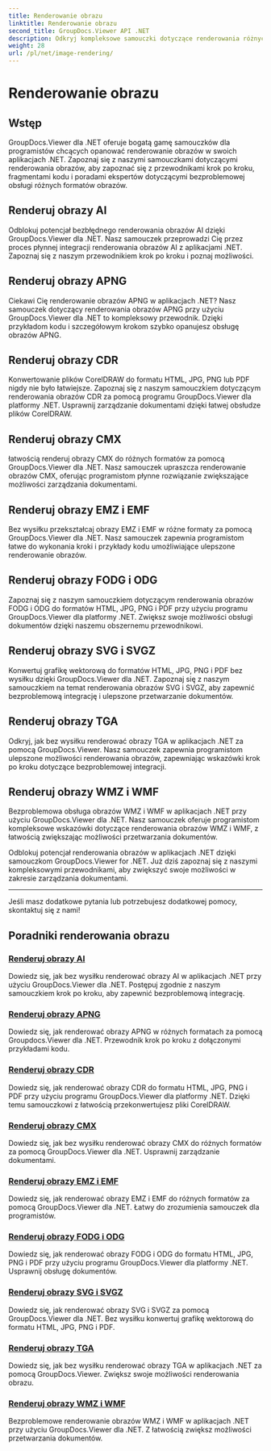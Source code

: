 ```yaml
---
title: Renderowanie obrazu
linktitle: Renderowanie obrazu
second_title: GroupDocs.Viewer API .NET
description: Odkryj kompleksowe samouczki dotyczące renderowania różnych formatów obrazów przy użyciu GroupDocs.Viewer dla .NET. Od AI po WMF — poznaj przykłady bezproblemowej integracji i kodowania.
weight: 28
url: /pl/net/image-rendering/
---
```


# Renderowanie obrazu


## Wstęp

GroupDocs.Viewer dla .NET oferuje bogatą gamę samouczków dla programistów chcących opanować renderowanie obrazów w swoich aplikacjach .NET. Zapoznaj się z naszymi samouczkami dotyczącymi renderowania obrazów, aby zapoznać się z przewodnikami krok po kroku, fragmentami kodu i poradami ekspertów dotyczącymi bezproblemowej obsługi różnych formatów obrazów.

## Renderuj obrazy AI
Odblokuj potencjał bezbłędnego renderowania obrazów AI dzięki GroupDocs.Viewer dla .NET. Nasz samouczek przeprowadzi Cię przez proces płynnej integracji renderowania obrazów AI z aplikacjami .NET. Zapoznaj się z naszym przewodnikiem krok po kroku i poznaj możliwości.

## Renderuj obrazy APNG
Ciekawi Cię renderowanie obrazów APNG w aplikacjach .NET? Nasz samouczek dotyczący renderowania obrazów APNG przy użyciu GroupDocs.Viewer dla .NET to kompleksowy przewodnik. Dzięki przykładom kodu i szczegółowym krokom szybko opanujesz obsługę obrazów APNG.

## Renderuj obrazy CDR
Konwertowanie plików CorelDRAW do formatu HTML, JPG, PNG lub PDF nigdy nie było łatwiejsze. Zapoznaj się z naszym samouczkiem dotyczącym renderowania obrazów CDR za pomocą programu GroupDocs.Viewer dla platformy .NET. Usprawnij zarządzanie dokumentami dzięki łatwej obsłudze plików CorelDRAW.

## Renderuj obrazy CMX
łatwością renderuj obrazy CMX do różnych formatów za pomocą GroupDocs.Viewer dla .NET. Nasz samouczek upraszcza renderowanie obrazów CMX, oferując programistom płynne rozwiązanie zwiększające możliwości zarządzania dokumentami.

## Renderuj obrazy EMZ i EMF
Bez wysiłku przekształcaj obrazy EMZ i EMF w różne formaty za pomocą GroupDocs.Viewer dla .NET. Nasz samouczek zapewnia programistom łatwe do wykonania kroki i przykłady kodu umożliwiające ulepszone renderowanie obrazów.

## Renderuj obrazy FODG i ODG
Zapoznaj się z naszym samouczkiem dotyczącym renderowania obrazów FODG i ODG do formatów HTML, JPG, PNG i PDF przy użyciu programu GroupDocs.Viewer dla platformy .NET. Zwiększ swoje możliwości obsługi dokumentów dzięki naszemu obszernemu przewodnikowi.

## Renderuj obrazy SVG i SVGZ
Konwertuj grafikę wektorową do formatów HTML, JPG, PNG i PDF bez wysiłku dzięki GroupDocs.Viewer dla .NET. Zapoznaj się z naszym samouczkiem na temat renderowania obrazów SVG i SVGZ, aby zapewnić bezproblemową integrację i ulepszone przetwarzanie dokumentów.

## Renderuj obrazy TGA
Odkryj, jak bez wysiłku renderować obrazy TGA w aplikacjach .NET za pomocą GroupDocs.Viewer. Nasz samouczek zapewnia programistom ulepszone możliwości renderowania obrazów, zapewniając wskazówki krok po kroku dotyczące bezproblemowej integracji.

## Renderuj obrazy WMZ i WMF
Bezproblemowa obsługa obrazów WMZ i WMF w aplikacjach .NET przy użyciu GroupDocs.Viewer dla .NET. Nasz samouczek oferuje programistom kompleksowe wskazówki dotyczące renderowania obrazów WMZ i WMF, z łatwością zwiększając możliwości przetwarzania dokumentów.

Odblokuj potencjał renderowania obrazów w aplikacjach .NET dzięki samouczkom GroupDocs.Viewer for .NET. Już dziś zapoznaj się z naszymi kompleksowymi przewodnikami, aby zwiększyć swoje możliwości w zakresie zarządzania dokumentami.

---

Jeśli masz dodatkowe pytania lub potrzebujesz dodatkowej pomocy, skontaktuj się z nami!
## Poradniki renderowania obrazu
### [Renderuj obrazy AI](./render-ai-images/)
Dowiedz się, jak bez wysiłku renderować obrazy AI w aplikacjach .NET przy użyciu GroupDocs.Viewer dla .NET. Postępuj zgodnie z naszym samouczkiem krok po kroku, aby zapewnić bezproblemową integrację.
### [Renderuj obrazy APNG](./render-apng-images/)
Dowiedz się, jak renderować obrazy APNG w różnych formatach za pomocą Groupdocs.Viewer dla .NET. Przewodnik krok po kroku z dołączonymi przykładami kodu.
### [Renderuj obrazy CDR](./render-cdr-images/)
Dowiedz się, jak renderować obrazy CDR do formatu HTML, JPG, PNG i PDF przy użyciu programu GroupDocs.Viewer dla platformy .NET. Dzięki temu samouczkowi z łatwością przekonwertujesz pliki CorelDRAW.
### [Renderuj obrazy CMX](./render-cmx-images/)
Dowiedz się, jak bez wysiłku renderować obrazy CMX do różnych formatów za pomocą GroupDocs.Viewer dla .NET. Usprawnij zarządzanie dokumentami.
### [Renderuj obrazy EMZ i EMF](./render-emz-emf-images/)
Dowiedz się, jak renderować obrazy EMZ i EMF do różnych formatów za pomocą GroupDocs.Viewer dla .NET. Łatwy do zrozumienia samouczek dla programistów.
### [Renderuj obrazy FODG i ODG](./render-fodg-odg-images/)
Dowiedz się, jak renderować obrazy FODG i ODG do formatu HTML, JPG, PNG i PDF przy użyciu programu GroupDocs.Viewer dla platformy .NET. Usprawnij obsługę dokumentów.
### [Renderuj obrazy SVG i SVGZ](./render-svg-svgz-images/)
Dowiedz się, jak renderować obrazy SVG i SVGZ za pomocą GroupDocs.Viewer dla .NET. Bez wysiłku konwertuj grafikę wektorową do formatu HTML, JPG, PNG i PDF.
### [Renderuj obrazy TGA](./render-tga-images/)
Dowiedz się, jak bez wysiłku renderować obrazy TGA w aplikacjach .NET za pomocą GroupDocs.Viewer. Zwiększ swoje możliwości renderowania obrazu.
### [Renderuj obrazy WMZ i WMF](./render-wmz-wmf-images/)
Bezproblemowe renderowanie obrazów WMZ i WMF w aplikacjach .NET przy użyciu GroupDocs.Viewer dla .NET. Z łatwością zwiększ możliwości przetwarzania dokumentów.